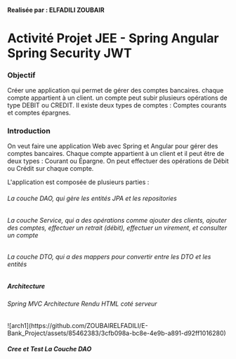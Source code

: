 <h4>Realisée par : ELFADILI ZOUBAIR</h4>
<h1>Activité Projet JEE - Spring Angular Spring Security JWT</h1>
<h3>Objectif</h3>
Créer une application qui permet de gérer des comptes bancaires. chaque compte appartient à un client. un compte peut subir plusieurs opérations de type DEBIT ou CREDIT. Il existe deux types de comptes : Comptes courants et comptes épargnes.
<h3>Introduction</h3>
On veut faire une application Web avec Spring et Angular pour gérer des comptes bancaires. 
Chaque compte appartient à un client et il peut être de deux types : Courant ou Épargne. On peut effectuer des opérations de Débit ou Crédit sur chaque compte.

L'application est composée de plusieurs parties :
        <h6>La couche DAO, qui gère les entités JPA et les repositories</h6>
        <h6>La couche Service, qui a des opérations comme ajouter des clients, ajouter des comptes, effectuer un retrait (débit), effectuer un virement, et consulter un compte</h6>
        <h6>La couche DTO, qui a des mappers pour convertir entre les DTO et les entités</h6>

<h5>Architecture</h5>
<h6>Spring MVC Architecture Rendu HTML coté serveur</h6>
![arch1](https://github.com/ZOUBAIRELFADILI/E-Bank_Project/assets/85462383/3cfb098a-bc8e-4e9b-a891-d92ff1016280)
<h5>Cree et Test La Couche DAO</h5>


 
 
